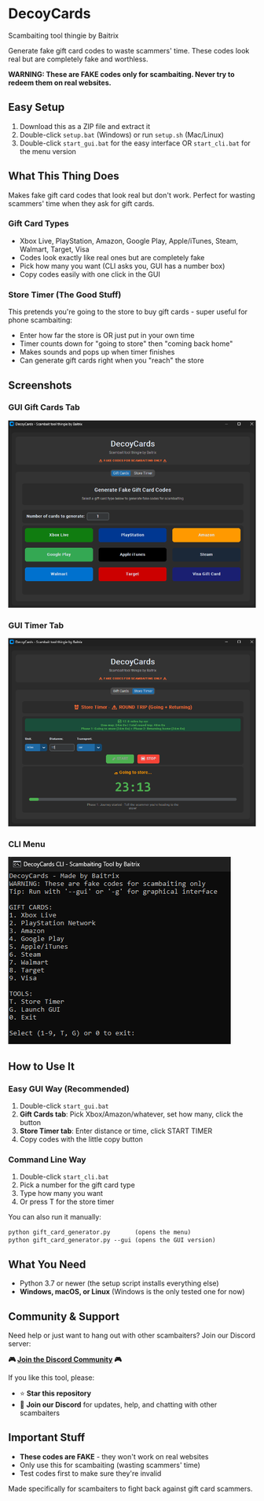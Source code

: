# DecoyCards
Scambaiting tool thingie by Baitrix

Generate fake gift card codes to waste scammers' time. These codes look real but are completely fake and worthless.

**WARNING: These are FAKE codes only for scambaiting. Never try to redeem them on real websites.**

## Easy Setup

1. Download this as a ZIP file and extract it
2. Double-click `setup.bat` (Windows) or run `setup.sh` (Mac/Linux)  
3. Double-click `start_gui.bat` for the easy interface OR `start_cli.bat` for the menu version

## What This Thing Does

Makes fake gift card codes that look real but don't work. Perfect for wasting scammers' time when they ask for gift cards.

### Gift Card Types
- Xbox Live, PlayStation, Amazon, Google Play, Apple/iTunes, Steam, Walmart, Target, Visa
- Codes look exactly like real ones but are completely fake
- Pick how many you want (CLI asks you, GUI has a number box)
- Copy codes easily with one click in the GUI

### Store Timer (The Good Stuff)
This pretends you're going to the store to buy gift cards - super useful for phone scambaiting:
- Enter how far the store is OR just put in your own time
- Timer counts down for "going to store" then "coming back home" 
- Makes sounds and pops up when timer finishes
- Can generate gift cards right when you "reach" the store

## Screenshots

### GUI Gift Cards Tab
![Gift Cards Tab](GUIMenu.png)

### GUI Timer Tab  
![Timer Tab](GUIStoreTimer.png)

### CLI Menu
![CLI Menu](CLI.png)

## How to Use It

### Easy GUI Way (Recommended)
1. Double-click `start_gui.bat` 
2. **Gift Cards tab**: Pick Xbox/Amazon/whatever, set how many, click the button
3. **Store Timer tab**: Enter distance or time, click START TIMER
4. Copy codes with the little copy button

### Command Line Way
1. Double-click `start_cli.bat`
2. Pick a number for the gift card type
3. Type how many you want
4. Or press T for the store timer

You can also run it manually:
```
python gift_card_generator.py       (opens the menu)
python gift_card_generator.py --gui (opens the GUI version)
```

## What You Need

- Python 3.7 or newer (the setup script installs everything else)
- **Windows, macOS, or Linux** (Windows is the only tested one for now)

## Community & Support

Need help or just want to hang out with other scambaiters? Join our Discord server:

**🎮 [Join the Discord Community](https://discord.gg/tvJcK47Vvm) 🎮**

If you like this tool, please:
- ⭐ **Star this repository** 
- 💬 **Join our Discord** for updates, help, and chatting with other scambaiters

## Important Stuff

- **These codes are FAKE** - they won't work on real websites
- Only use this for scambaiting (wasting scammers' time)
- Test codes first to make sure they're invalid

Made specifically for scambaiters to fight back against gift card scammers.
